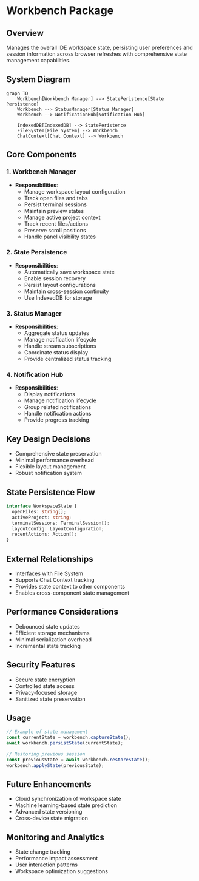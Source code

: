 # Workbench Package

## Overview
Manages the overall IDE workspace state, persisting user preferences and session information across browser refreshes with comprehensive state management capabilities.

## System Diagram
```mermaid
graph TD
    Workbench[Workbench Manager] --> StatePeristence[State Persistence]
    Workbench --> StatusManager[Status Manager]
    Workbench --> NotificationHub[Notification Hub]
    
    IndexedDB[IndexedDB] --> StatePeristence
    FileSystem[File System] --> Workbench
    ChatContext[Chat Context] --> Workbench
```

## Core Components

### 1. Workbench Manager
- **Responsibilities**:
  - Manage workspace layout configuration
  - Track open files and tabs
  - Persist terminal sessions
  - Maintain preview states
  - Manage active project context
  - Track recent files/actions
  - Preserve scroll positions
  - Handle panel visibility states

### 2. State Persistence
- **Responsibilities**:
  - Automatically save workspace state
  - Enable session recovery
  - Persist layout configurations
  - Maintain cross-session continuity
  - Use IndexedDB for storage

### 3. Status Manager
- **Responsibilities**:
  - Aggregate status updates
  - Manage notification lifecycle
  - Handle stream subscriptions
  - Coordinate status display
  - Provide centralized status tracking

### 4. Notification Hub
- **Responsibilities**:
  - Display notifications
  - Manage notification lifecycle
  - Group related notifications
  - Handle notification actions
  - Provide progress tracking

## Key Design Decisions
- Comprehensive state preservation
- Minimal performance overhead
- Flexible layout management
- Robust notification system

## State Persistence Flow
```typescript
interface WorkspaceState {
  openFiles: string[];
  activeProject: string;
  terminalSessions: TerminalSession[];
  layoutConfig: LayoutConfiguration;
  recentActions: Action[];
}
```

## External Relationships
- Interfaces with File System
- Supports Chat Context tracking
- Provides state context to other components
- Enables cross-component state management

## Performance Considerations
- Debounced state updates
- Efficient storage mechanisms
- Minimal serialization overhead
- Incremental state tracking

## Security Features
- Secure state encryption
- Controlled state access
- Privacy-focused storage
- Sanitized state preservation

## Usage
```typescript
// Example of state management
const currentState = workbench.captureState();
await workbench.persistState(currentState);

// Restoring previous session
const previousState = await workbench.restoreState();
workbench.applyState(previousState);
```

## Future Enhancements
- Cloud synchronization of workspace state
- Machine learning-based state prediction
- Advanced state versioning
- Cross-device state migration

## Monitoring and Analytics
- State change tracking
- Performance impact assessment
- User interaction patterns
- Workspace optimization suggestions 
